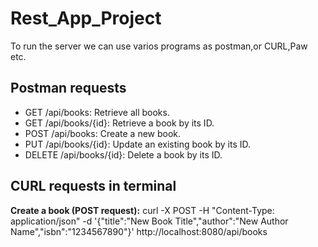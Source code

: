 # Rest_App_Project
To run the server we can use varios programs as postman,or CURL,Paw etc.

## Postman requests
- GET /api/books: Retrieve all books.
- GET /api/books/{id}: Retrieve a book by its ID.
- POST /api/books: Create a new book.
- PUT /api/books/{id}: Update an existing book by its ID.
- DELETE /api/books/{id}: Delete a book by its ID.
## CURL requests in terminal
**Create a book (POST request):**
    curl -X POST -H "Content-Type: application/json" -d '{"title":"New Book Title","author":"New Author Name","isbn":"1234567890"}' http://localhost:8080/api/books

